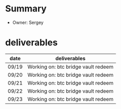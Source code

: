 # Summary
* Owner: Sergey

# deliverables
| date  | deliverables |
|--- | ---|
| 09/19  | Working on: btc bridge vault redeem |
| 09/20  | Working on: btc bridge vault redeem |
| 09/21  | Working on: btc bridge vault redeem |
| 09/22  | Working on: btc bridge vault redeem |
| 09/23  | Working on: btc bridge vault redeem |